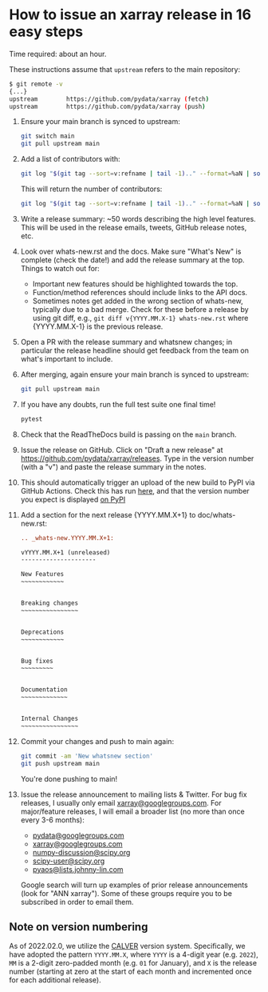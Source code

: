 # How to issue an xarray release in 16 easy steps

Time required: about an hour.

These instructions assume that `upstream` refers to the main repository:

```sh
$ git remote -v
{...}
upstream        https://github.com/pydata/xarray (fetch)
upstream        https://github.com/pydata/xarray (push)
```

<!-- markdownlint-disable MD031 -->

 1. Ensure your main branch is synced to upstream:
     ```sh
     git switch main
     git pull upstream main
     ```
 2. Add a list of contributors with:
    ```sh
    git log "$(git tag --sort=v:refname | tail -1).." --format=%aN | sort -u | perl -pe 's/\n/$1, /'
    ```
    This will return the number of contributors:
    ```sh
    git log "$(git tag --sort=v:refname | tail -1).." --format=%aN | sort -u | wc -l
    ```
 3. Write a release summary: ~50 words describing the high level features. This
    will be used in the release emails, tweets, GitHub release notes, etc.
 4. Look over whats-new.rst and the docs. Make sure "What's New" is complete
    (check the date!) and add the release summary at the top.
    Things to watch out for:
    - Important new features should be highlighted towards the top.
    - Function/method references should include links to the API docs.
    - Sometimes notes get added in the wrong section of whats-new, typically
      due to a bad merge. Check for these before a release by using git diff,
      e.g., `git diff v{YYYY.MM.X-1} whats-new.rst` where {YYYY.MM.X-1} is the previous
      release.
 5. Open a PR with the release summary and whatsnew changes; in particular the
    release headline should get feedback from the team on what's important to include.
 6. After merging, again ensure your main branch is synced to upstream:
     ```sh
     git pull upstream main
     ```
 7. If you have any doubts, run the full test suite one final time!
      ```sh
      pytest
      ```
 8. Check that the ReadTheDocs build is passing on the `main` branch.
 9. Issue the release on GitHub. Click on "Draft a new release" at
    <https://github.com/pydata/xarray/releases>. Type in the version number (with a "v")
    and paste the release summary in the notes.
 10. This should automatically trigger an upload of the new build to PyPI via GitHub Actions.
    Check this has run [here](https://github.com/pydata/xarray/actions/workflows/pypi-release.yaml),
    and that the version number you expect is displayed [on PyPI](https://pypi.org/project/xarray/)
11. Add a section for the next release {YYYY.MM.X+1} to doc/whats-new.rst:
     ```rst
     .. _whats-new.YYYY.MM.X+1:

     vYYYY.MM.X+1 (unreleased)
     ---------------------

     New Features
     ~~~~~~~~~~~~


     Breaking changes
     ~~~~~~~~~~~~~~~~


     Deprecations
     ~~~~~~~~~~~~


     Bug fixes
     ~~~~~~~~~


     Documentation
     ~~~~~~~~~~~~~


     Internal Changes
     ~~~~~~~~~~~~~~~~

     ```
12. Commit your changes and push to main again:
      ```sh
      git commit -am 'New whatsnew section'
      git push upstream main
      ```
    You're done pushing to main!

13. Issue the release announcement to mailing lists & Twitter. For bug fix releases, I
    usually only email xarray@googlegroups.com. For major/feature releases, I will email a broader
    list (no more than once every 3-6 months):
      - pydata@googlegroups.com
      - xarray@googlegroups.com
      - numpy-discussion@scipy.org
      - scipy-user@scipy.org
      - pyaos@lists.johnny-lin.com

    Google search will turn up examples of prior release announcements (look for
    "ANN xarray").
    Some of these groups require you to be subscribed in order to email them.

<!-- markdownlint-enable MD013 -->

## Note on version numbering

As of 2022.02.0, we utilize the [CALVER](https://calver.org/) version system.
Specifically, we have adopted the pattern `YYYY.MM.X`, where `YYYY` is a 4-digit
year (e.g. `2022`), `MM` is a 2-digit zero-padded month (e.g. `01` for January), and `X` is the release number (starting at zero at the start of each month and incremented once for each additional release).
